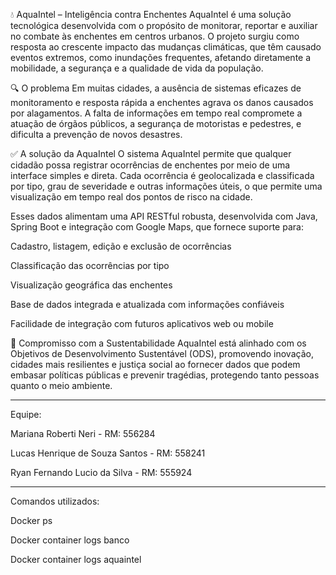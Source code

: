 💧 AquaIntel – Inteligência contra Enchentes
AquaIntel é uma solução tecnológica desenvolvida com o propósito de monitorar, reportar e auxiliar no combate às enchentes em centros urbanos. O projeto surgiu como resposta ao crescente impacto das mudanças climáticas, que têm causado eventos extremos, como inundações frequentes, afetando diretamente a mobilidade, a segurança e a qualidade de vida da população.

🔍 O problema
Em muitas cidades, a ausência de sistemas eficazes de monitoramento e resposta rápida a enchentes agrava os danos causados por alagamentos. A falta de informações em tempo real compromete a atuação de órgãos públicos, a segurança de motoristas e pedestres, e dificulta a prevenção de novos desastres.

✅ A solução da AquaIntel
O sistema AquaIntel permite que qualquer cidadão possa registrar ocorrências de enchentes por meio de uma interface simples e direta. Cada ocorrência é geolocalizada e classificada por tipo, grau de severidade e outras informações úteis, o que permite uma visualização em tempo real dos pontos de risco na cidade.

Esses dados alimentam uma API RESTful robusta, desenvolvida com Java, Spring Boot e integração com Google Maps, que fornece suporte para:

Cadastro, listagem, edição e exclusão de ocorrências

Classificação das ocorrências por tipo

Visualização geográfica das enchentes

Base de dados integrada e atualizada com informações confiáveis

Facilidade de integração com futuros aplicativos web ou mobile

🌱 Compromisso com a Sustentabilidade
AquaIntel está alinhado com os Objetivos de Desenvolvimento Sustentável (ODS), promovendo inovação, cidades mais resilientes e justiça social ao fornecer dados que podem embasar políticas públicas e prevenir tragédias, protegendo tanto pessoas quanto o meio ambiente.

-------------------------------------------------------------------------------------------------------------------------------------------------------

Equipe:

Mariana Roberti Neri - RM: 556284

Lucas Henrique de Souza Santos - RM: 558241

Ryan Fernando Lucio da Silva - RM: 555924

-------------------------------------------------------------------------------------------------------------------------------------------------------

Comandos utilizados: 

Docker ps 

Docker container logs banco 

Docker container logs aquaintel 
